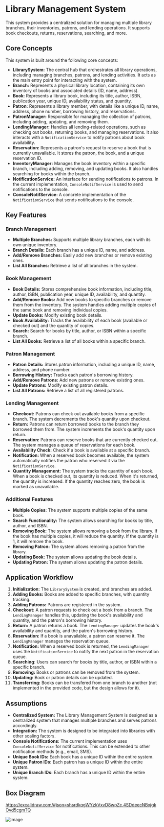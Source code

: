 # Library Management System

This system provides a centralized solution for managing multiple library branches, their inventories, patrons, and lending operations. It supports book checkouts, returns, reservations, searching, and more.

## Core Concepts

This system is built around the following core concepts:

*   **LibrarySystem:** The central hub that orchestrates all library operations, including managing branches, patrons, and lending activities. It acts as the main entry point for interacting with the system.
*   **Branch:** Represents a physical library location, containing its own inventory of books and associated details (ID, name, address).
*   **Book:** Represents a library book, including its title, author, ISBN, publication year, unique ID, availability status, and quantity.
*   **Patron:** Represents a library member, with details like a unique ID, name, address, phone number, borrowing history, and reservations.
*   **PatronManager:** Responsible for managing the collection of patrons, including adding, updating, and removing them.
*   **LendingManager:** Handles all lending-related operations, such as checking out books, returning books, and managing reservations. It also interacts with a `NotificationService` to notify patrons about book availability.
*   **Reservation:** Represents a patron's request to reserve a book that is currently unavailable. It stores the patron, the book, and a unique reservation ID.
*   **InventoryManager:** Manages the book inventory within a specific branch, including adding, removing, and updating books. It also handles searching for books within the branch.
*   **NotificationService:** An interface for sending notifications to patrons. In the current implementation, `ConsoleNotifService` is used to send notifications to the console.
* **ConsoleNotifService:** A concrete implementation of the `NotificationService` that sends notifications to the console.

## Key Features

### Branch Management

*   **Multiple Branches:** Supports multiple library branches, each with its own unique inventory.
*   **Branch Details:** Each branch has a unique ID, name, and address.
*   **Add/Remove Branches:** Easily add new branches or remove existing ones.
*   **List All Branches:** Retrieve a list of all branches in the system.

### Book Management

*   **Book Details:** Stores comprehensive book information, including title, author, ISBN, publication year, unique ID, availability, and quantity.
*   **Add/Remove Books:** Add new books to specific branches or remove them from the inventory. The system handles adding multiple copies of the same book and removing individual copies.
*   **Update Books:** Modify existing book details.
*   **Book Availability:** Tracks the availability of each book (available or checked out) and the quantity of copies.
*   **Search:** Search for books by title, author, or ISBN within a specific branch.
*   **List All Books:** Retrieve a list of all books within a specific branch.

### Patron Management

*   **Patron Details:** Stores patron information, including a unique ID, name, address, and phone number.
*   **Borrowing History:** Tracks each patron's borrowing history.
*   **Add/Remove Patrons:** Add new patrons or remove existing ones.
*   **Update Patrons:** Modify existing patron details.
*   **List All Patrons:** Retrieve a list of all registered patrons.

### Lending Management

*   **Checkout:** Patrons can check out available books from a specific branch. The system decrements the book's quantity upon checkout.
*   **Return:** Patrons can return borrowed books to the branch they borrowed them from. The system increments the book's quantity upon return.
*   **Reservation:** Patrons can reserve books that are currently checked out. The system manages a queue of reservations for each book.
*   **Availability Check:** Check if a book is available at a specific branch.
*   **Notification:** When a reserved book becomes available, the system automatically notifies the patron who reserved it via the `NotificationService`.
* **Quantity Management:** The system tracks the quantity of each book. When a book is checked out, its quantity is reduced. When it's returned, the quantity is increased. If the quantity reaches zero, the book is marked as unavailable.

### Additional Features

* **Multiple Copies:** The system supports multiple copies of the same book.
* **Search Functionality:** The system allows searching for books by title, author, and ISBN.
* **Removing Book:** The system allows removing a book from the library. If the book has multiple copies, it will reduce the quantity. If the quantity is 1, it will remove the book.
* **Removing Patron:** The system allows removing a patron from the library.
* **Updating Book:** The system allows updating the book details.
* **Updating Patron:** The system allows updating the patron details.

## Application Workflow

1.  **Initialization:** The `LibrarySystem` is created, and branches are added.
2.  **Adding Books:** Books are added to specific branches, with quantity tracking.
3.  **Adding Patrons:** Patrons are registered in the system.
4.  **Checkout:** A patron requests to check out a book from a branch. The `LendingManager` handles this, updating the book's availability and quantity, and the patron's borrowing history.
5.  **Return:** A patron returns a book. The `LendingManager` updates the book's availability and quantity, and the patron's borrowing history.
6.  **Reservation:** If a book is unavailable, a patron can reserve it. The `LendingManager` manages the reservation queue.
7.  **Notification:** When a reserved book is returned, the `LendingManager` uses the `NotificationService` to notify the next patron in the reservation queue.
8.  **Searching:** Users can search for books by title, author, or ISBN within a specific branch.
9.  **Removing:** Books or patrons can be removed from the system.
10. **Updating:** Book or patron details can be updated.
11. **Transferring:** Books can be transfered from one branch to another (not implemented in the provided code, but the design allows for it).

## Assumptions

*   **Centralized System:** The Library Management System is designed as a centralized system that manages multiple branches and serves patrons accordingly.
*   **Integration:** The system is designed to be integrated into libraries with other scaling factors.
*   **Console Notifications:** The current implementation uses `ConsoleNotifService` for notifications. This can be extended to other notification methods (e.g., email, SMS).
* **Unique Book IDs:** Each book has a unique ID within the entire system.
* **Unique Patron IDs:** Each patron has a unique ID within the entire system.
* **Unique Branch IDs:** Each branch has a unique ID within the entire system.

## Box Diagram

https://excalidraw.com/#json=shsrdkqgWYzkVxvD8wpZc,4SDdeecNBxjgkOvd5cgmTQ


![image](https://github.com/user-attachments/assets/ceeb7cfc-48d7-4c4e-a529-df19f2efbdf2)

